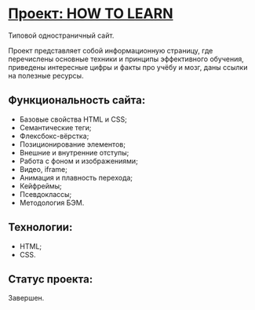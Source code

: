 # [Проект: HOW TO LEARN](https://dlmedv.github.io/how-to-learn/)
 Типовой одностраничный сайт.

 Проект представляет собой информационную страницу, где перечислены основные техники и принципы эффективного обучения, приведены интересные цифры и факты про учёбу и мозг, даны ссылки на полезные ресурсы.

## Функциональность сайта:

+ Базовые свойства HTML и CSS;
+ Семантические теги;
+ Флексбокс-вёрстка;
+ Позиционирование элементов;
+ Внешние и внутренние отступы;
+ Работа с фоном и изображениями;
+ Видео, iframe;
+ Анимация и плавность перехода;
+ Кейфреймы;
+ Псевдоклассы;
+ Методология БЭМ.

## Технологии:
  + HTML;
  + CSS.
 
 ## Статус проекта:
Завершен.



 

